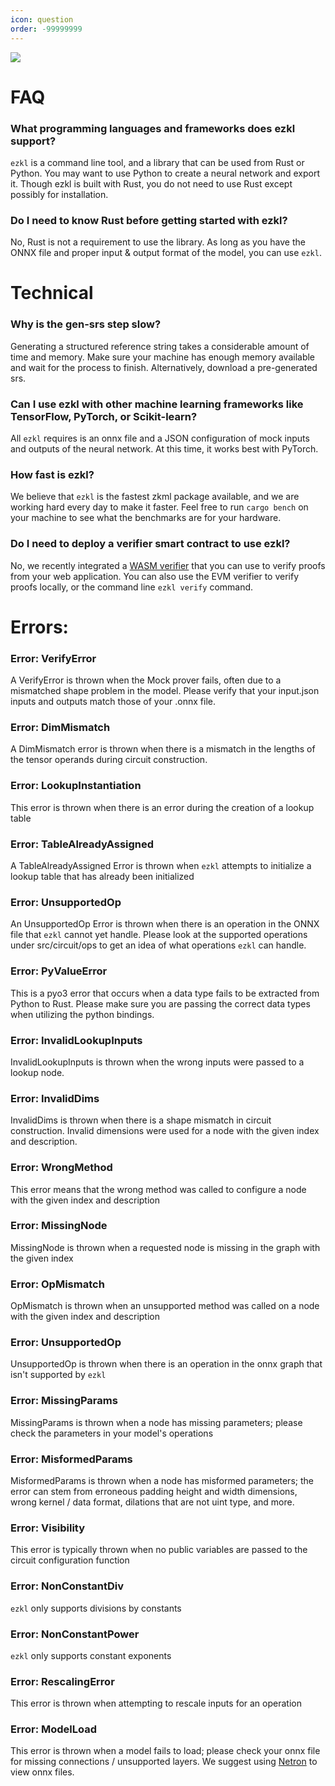 ```yaml
---
icon: question
order: -99999999
---
```

![](../assets/copter.png) 
# FAQ
### What programming languages and frameworks does ezkl support?
`ezkl` is a command line tool, and a library that can be used from Rust or Python. You may want to use Python to create a neural network and export it. Though ezkl is built with Rust, you do not need to use Rust except possibly for installation. 

### Do I need to know Rust before getting started with ezkl?
No, Rust is not a requirement to use the library. As long as you have the ONNX file and proper input & output format of the model, you can use `ezkl`. 


# Technical
### Why is the gen-srs step slow?
Generating a structured reference string takes a considerable amount of time and memory. Make sure your machine has enough memory available and wait for the process to finish. Alternatively, download a pre-generated srs.

### Can I use ezkl with other machine learning frameworks like TensorFlow, PyTorch, or Scikit-learn?
All `ezkl` requires is an onnx file and a JSON configuration of mock inputs and outputs of the neural network. At this time, it works best with PyTorch.

### How fast is ezkl?
We believe that `ezkl` is the fastest zkml package available, and we are working hard every day to make it faster. Feel free to run `cargo bench` on your machine to see what the benchmarks are for your hardware.

### Do I need to deploy a verifier smart contract to use ezkl?
No, we recently integrated a [WASM verifier](https://github.com/zkonduit/ezkl/pull/219) that you can use to verify proofs from your web application. You can also use the EVM verifier to verify proofs locally, or the command line `ezkl verify` command.

# Errors:
### Error: VerifyError
A VerifyError is thrown when the Mock prover fails, often due to a mismatched shape problem in the model. Please verify that your input.json inputs and outputs match those of your .onnx file. 

### Error: DimMismatch
A DimMismatch error is thrown when there is a mismatch in the lengths of the tensor operands during circuit construction. 
### Error: LookupInstantiation
This error is thrown when there is an error during the creation of a lookup table
### Error: TableAlreadyAssigned
A TableAlreadyAssigned Error is thrown when `ezkl` attempts to initialize a lookup table that has already been initialized
### Error: UnsupportedOp
An UnsupportedOp Error is thrown when there is an operation in the ONNX file that `ezkl` cannot yet handle. Please look at the supported operations under src/circuit/ops to get an idea of what operations `ezkl` can handle.
### Error: PyValueError
This is a pyo3 error that occurs when a data type fails to be extracted from Python to Rust. Please make sure you are passing the correct data types when utilizing the python bindings.
### Error: InvalidLookupInputs
InvalidLookupInputs is thrown when the wrong inputs were passed to a lookup node. 
### Error: InvalidDims
InvalidDims is thrown when there is a shape mismatch in circuit construction. Invalid dimensions were used for a node with the given index and description.
### Error: WrongMethod
This error means that the wrong method was called to configure a node with the given index and description
### Error: MissingNode
MissingNode is thrown when a requested node is missing in the graph with the given index
### Error: OpMismatch
OpMismatch is thrown when an unsupported method was called on a node with the given index and description
### Error: UnsupportedOp
UnsupportedOp is thrown when there is an operation in the onnx graph that isn't supported by `ezkl`
### Error: MissingParams
MissingParams is thrown when a node has missing parameters; please check the parameters in your model's operations
### Error: MisformedParams
MisformedParams is thrown when a node has misformed parameters; the error can stem from erroneous padding height and width dimensions, wrong kernel / data format, dilations that are not uint type, and more.
### Error: Visibility
This error is typically thrown when no public variables are passed to the circuit configuration function
### Error: NonConstantDiv
`ezkl` only supports divisions by constants
### Error: NonConstantPower
`ezkl` only supports constant exponents
### Error: RescalingError
This error is thrown when attempting to rescale inputs for an operation
### Error: ModelLoad
This error is thrown when a model fails to load; please check your onnx file for missing connections / unsupported layers. We suggest using [Netron](https://netron.app/) to view onnx files. 













